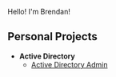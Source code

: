 Hello! I'm Brendan!

<h2>Personal Projects</h2>

- <b>Active Directory</b>
  - [Active Directory Admin](https://github.com/bkeyes-1/ActiveDirectory-Lab)

